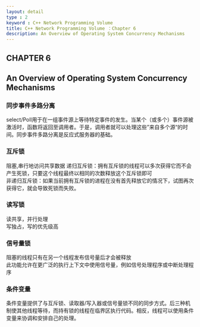 ```yaml
---
layout: detail
type : 2
keyword : C++ Network Programming Volume
title: C++ Network Programming Volume ：Chapter 6
description: An Overview of Operating System Concurrency Mechanisms
---
```


## CHAPTER 6
## An Overview of Operating System Concurrency Mechanisms

### 同步事件多路分离

select/Poll用于在一组事件源上等待特定事件的发生。当某个（或多个）事件源被激活时，函数将返回至调用者。于是，调用者就可以处理这些”来自多个源“的时间。同步事件多路分离是反应式服务器的基础。


### 互斥锁

阻塞,串行地访问共享数据
递归互斥锁：拥有互斥锁的线程可以多次获得它而不会产生死锁，只要这个线程最终以相同的次数释放这个互斥锁即可   
非递归互斥锁：如果当前拥有互斥锁的进程在没有首先释放它的情况下，试图再次获得它，就会导致死锁而失败。

### 读写锁

读共享，并行处理  
写独占，写的优先级高

### 信号量锁

阻塞的线程只有在另一个线程发布信号量后才会被释放  
此功能允许在更广泛的执行上下文中使用信号量，例如信号处理程序或中断处理程序

### 条件变量

条件变量提供了与互斥锁、读取器/写入器或信号量锁不同的同步方式。后三种机制使其他线程等待，而持有锁的线程在临界区执行代码。相反，线程可以使用条件变量来协调和安排自己的处理。